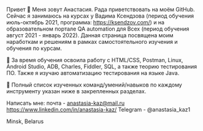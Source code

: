 Привет 👋
Меня зовут Анастасия. Рада приветствовать на моём GitHub. Сейчас я занимаюсь на курсах у Вадима Ксендзова (период обучения июль-октябрь 2021, программа: https://ksendzov.com/)
и на образовательном портале QA automation для Всех (период обучения август 2021 - январь 2022). 
Данная страница посвящена моим наработкам и решениям в рамках самостоятельного изучения и обучения по курсам.

📘 За время обучения освоила работу с HTML/CSS, Postman, Linux, Android Studio, ADB, Charles, Fiddler, SQL, а также теорию тестирования ПО. Также я изучаю автоматизацию тестирования на языке Java.

📌 Полный список изученных команд/умений/навыков по каждому инструменту указан ниже в закрепленных разделах.

Написать мне: почта - anastasia-kaz@mail.ru
              https://www.linkedin.com/in/anastasia-kaz/
              Telegram - @anastasia_kaz1
              
Minsk, Belarus
